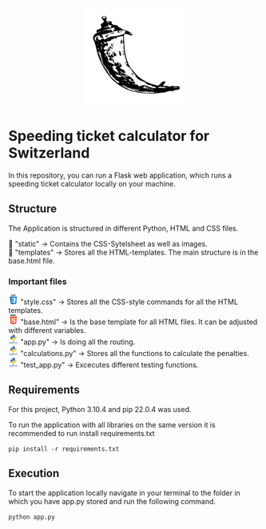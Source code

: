 <p align="center">
  <img src="static/icons/flask.svg" alt="Flask Icon" width="200" height="200">
</p>

# Speeding ticket calculator for Switzerland
In this repository, you can run a Flask web application, which runs a speeding ticket calculator locally on your machine.

## Structure
The Application is structured in different Python, HTML and CSS files.

:file_folder: "static" -> Contains the CSS-Sytelsheet as well as images.<br />
:file_folder: "templates" -> Stores all the HTML-templates. The main structure is in the base.html file.<br />

### Important files
<img src="static/icons/css.svg" alt="Icon CSS" width="20" height="20"> "style.css" -> Stores all the CSS-style commands for all the HTML templates. <br />
<img src="static/icons/html.svg" alt="Icon HTML" width="20" height="20"> "base.html" -> Is the base template for all HTML files. It can be adjusted with different variables. <br />
<img src="static/icons/python.svg" alt="Icon Python" width="20" height="20"> "app.py" -> Is doing all the routing. <br />
<img src="static/icons/python.svg" alt="Icon Python" width="20" height="20"> "calculations.py" -> Stores all the functions to calculate the penalties. <br />
<img src="static/icons/python.svg" alt="Icon Python" width="20" height="20"> "test_app.py" -> Excecutes different testing functions. <br />

## Requirements
For this project, Python 3.10.4 and pip 22.0.4 was used.

To run the application with all libraries on the same version it is recommended to run install requirements.txt

```
pip install -r requirements.txt
```

## Execution
To start the application locally navigate in your terminal to the folder in which you have app.py stored and run the following command.

``` 
python app.py
``` 
